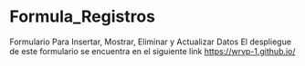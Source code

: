 # Formula_Registros
Formulario Para Insertar, Mostrar, Eliminar y Actualizar Datos
El despliegue de este formulario se encuentra en el siguiente link
https://wrvp-1.github.io/
